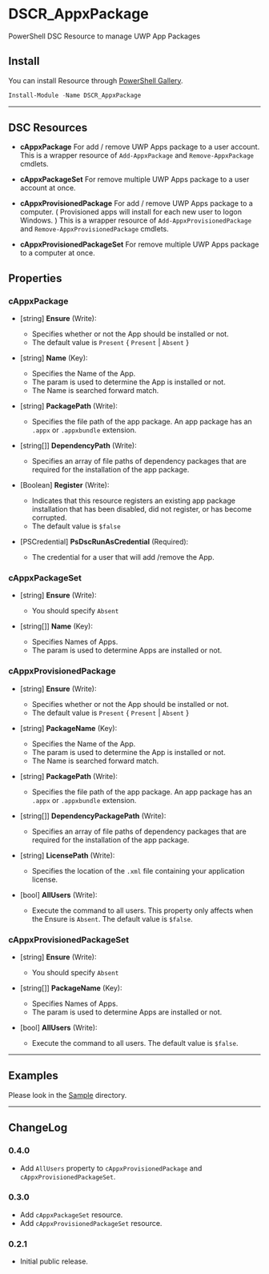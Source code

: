 DSCR_AppxPackage
====

PowerShell DSC Resource to manage UWP App Packages

## Install
You can install Resource through [PowerShell Gallery](https://www.powershellgallery.com/packages/DSCR_AppxPackage/).
```PowerShell
Install-Module -Name DSCR_AppxPackage
```
----
## DSC Resources
* **cAppxPackage**
For add / remove UWP Apps package to a user account.
This is a wrapper resource of `Add-AppxPackage` and `Remove-AppxPackage` cmdlets.

* **cAppxPackageSet**
For remove multiple UWP Apps package to a user account at once.

* **cAppxProvisionedPackage**
For add / remove UWP Apps package to a computer.
( Provisioned apps will install for each new user to logon Windows. )
This is a wrapper resource of `Add-AppxProvisionedPackage` and `Remove-AppxProvisionedPackage` cmdlets.

* **cAppxProvisionedPackageSet**
For remove multiple UWP Apps package to a computer at once.

## Properties
### cAppxPackage
+ [string] **Ensure** (Write):
    + Specifies whether or not the App should be installed or not.
    + The default value is `Present` { `Present` | `Absent` }

+ [string] **Name** (Key):
    + Specifies the Name of the App.
    + The param is used to determine the App is installed or not.
    + The Name is searched forward match.

+ [string] **PackagePath** (Write):
    + Specifies the file path of the app package. An app package has an `.appx` or `.appxbundle` extension.

+ [string[]] **DependencyPath** (Write):
    + Specifies an array of file paths of dependency packages that are required for the installation of the app package.

+ [Boolean] **Register** (Write):
    + Indicates that this resource registers an existing app package installation that has been disabled, did not register, or has become corrupted.
    + The default value is `$false`

+ [PSCredential] **PsDscRunAsCredential** (Required):
    + The credential for a user that will add /remove the App.

### cAppxPackageSet
+ [string] **Ensure** (Write):
    + You should specify `Absent`

+ [string[]] **Name** (Key):
    + Specifies Names of Apps.
    + The param is used to determine Apps are installed or not.

### cAppxProvisionedPackage
+ [string] **Ensure** (Write):
    + Specifies whether or not the App should be installed or not.
    + The default value is `Present` { `Present` | `Absent` }

+ [string] **PackageName** (Key):
    + Specifies the Name of the App.
    + The param is used to determine the App is installed or not.
    + The Name is searched forward match.

+ [string] **PackagePath** (Write):
    + Specifies the file path of the app package. An app package has an `.appx` or `.appxbundle` extension.

+ [string[]] **DependencyPackagePath** (Write):
    + Specifies an array of file paths of dependency packages that are required for the installation of the app package.

+ [string] **LicensePath** (Write):
    + Specifies the location of the `.xml` file containing your application license.

+ [bool] **AllUsers** (Write):
    + Execute the command to all users. This property only affects when the Ensure is `Absent`. The default value is `$false`.

### cAppxProvisionedPackageSet
+ [string] **Ensure** (Write):
    + You should specify `Absent`

+ [string[]] **PackageName** (Key):
    + Specifies Names of Apps.
    + The param is used to determine Apps are installed or not.

+ [bool] **AllUsers** (Write):
    + Execute the command to all users. The default value is `$false`.

----
## Examples
Please look in the [Sample](https://github.com/mkht/DSCR_AppxPackage/tree/master/Sample) directory.

----
## ChangeLog
### 0.4.0
+ Add `AllUsers` property to `cAppxProvisionedPackage` and `cAppxProvisionedPackageSet`.

### 0.3.0
+ Add `cAppxPackageSet` resource.
+ Add `cAppxProvisionedPackageSet` resource.

### 0.2.1
+ Initial public release.
